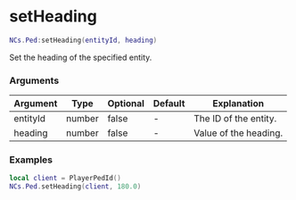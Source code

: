 # setHeading

```lua
NCs.Ped:setHeading(entityId, heading)
```
Set the heading of the specified entity.

### Arguments
| Argument | Type   | Optional | Default | Explanation           |
|----------|--------|----------|---------|-----------------------|
| entityId | number | false    | -       | The ID of the entity. |
| heading  | number | false    | -       | Value of the heading. |

### Examples
```lua
local client = PlayerPedId()
NCs.Ped.setHeading(client, 180.0)
```